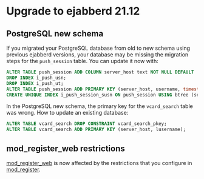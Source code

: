 # Upgrade to ejabberd 21.12

## PostgreSQL new schema

If you migrated your PostgreSQL database from old to new schema using previous ejabberd versions,
your database may be missing the migration steps for the `push_session` table.
You can update it now with:
``` sql
ALTER TABLE push_session ADD COLUMN server_host text NOT NULL DEFAULT '<HOST>';
DROP INDEX i_push_usn;
DROP INDEX i_push_ut;
ALTER TABLE push_session ADD PRIMARY KEY (server_host, username, timestamp);
CREATE UNIQUE INDEX i_push_session_susn ON push_session USING btree (server_host, username, service, node);
```

In the PostgreSQL new schema, the primary key for the `vcard_search` table was wrong.
How to update an existing database:

``` sql
ALTER TABLE vcard_search DROP CONSTRAINT vcard_search_pkey;
ALTER TABLE vcard_search ADD PRIMARY KEY (server_host, lusername);
```

## mod_register_web restrictions

[mod_register_web](../configuration/modules.md#mod_register_web)
is now affected by the restrictions that you configure in
[mod_register](../configuration/modules.md#mod_register).

